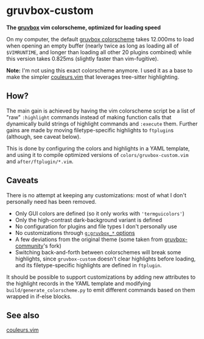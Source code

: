 # gruvbox-custom

**The [gruvbox][] vim colorscheme, optimized for loading speed**

On my computer, the default [gruvbox colorscheme][gruvbox] takes 12.000ms to
load when opening an empty buffer (nearly twice as long as loading all of
`$VIMRUNTIME`, and longer than loading all other 20 plugins combined) while
this version takes 0.825ms (slightly faster than vim-fugitive).

**Note:** I'm not using this exact colorscheme anymore. I used it as a base to
make the simpler [couleurs.vim][] that leverages tree-sitter highlighting.

## How?

The main gain is achieved by having the vim colorscheme script be a list of
"raw" `:highlight` commands instead of making function calls that dynamically
build strings of highlight commands and `:execute` them. Further gains are made
by moving filetype-specific highlights to `ftplugin`s (although, see caveat
below).

This is done by configuring the colors and highlights in a YAML template, and
using it to compile optimized versions of `colors/gruvbox-custom.vim` and
`after/ftplugin/*.vim`.

## Caveats

There is no attempt at keeping any customizations: most of what I don't
personally need has been removed.

- Only GUI colors are defined (so it only works with `'termguicolors'`)
- Only the high-contrast dark-background variant is defined
- No configuration for plugins and file types I don't personally use
- No customizations through [`g:gruvbox_*` options][gruvbox-config]
- A few deviations from the original theme (some taken from
  [gruvbox-community][gruvbox-community]'s fork)
- Switching back-and-forth between colorschemes will break some highlights,
  since `gruvbox-custom` doesn't clear highlights before loading, and its
  filetype-specific highlights are defined in `ftplugin`.

It should be possible to support customizations by adding new attributes to the
highlight records in the YAML template and modifying
`build/generate_colorscheme.py` to emit different commands based on them
wrapped in if-else blocks.

## See also

[couleurs.vim][]


[gruvbox]: https://github.com/morhetz/gruvbox
[gruvbox-community]: https://github.com/gruvbox-community/gruvbox
[gruvbox-config]: https://github.com/morhetz/gruvbox/wiki/Configuration
[couleurs.vim]: https://github.com/rafikdraoui/couleurs.vim
